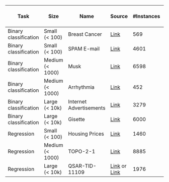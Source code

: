 | Task                  | Size            | Name                    | Source                                                                                                         | #Instances | #Features (excl. target) | Characteristics (Discrete/Continuous/Categorical/Mixed)  | #Numerical features   | #Discrete features   | #Continuous features   | #Categorical features   | #Nominal features   | #Ordinal features   | Target       |
|-----------------------|-----------------|-------------------------|----------------------------------------------------------------------------------------------------------------|------------|--------------------------|----------------------------------------------------------|-----------------------|----------------------|------------------------|-------------------------|---------------------|---------------------|--------------|
| Binary classification | Small (< 100)   | Breast Cancer           | [Link](https://www.kaggle.com/datasets/uciml/breast-cancer-wisconsin-data)                                     | 569        | 31                       | x                                                        | x                     | x                    | x                      | x                       | x                   | x                   | diagnosis    |
| Binary classification | Small (< 100)   | SPAM E-mail             | [Link](https://www.openml.org/search?type=data&status=active&id=44)                                            | 4601       | 57                       | x                                                        | x                     | x                    | x                      | x                       | x                   | x                   | class        |
| Binary classification | Medium (< 1000) | Musk                    | [Link](https://www.openml.org/search?type=data&status=active&id=1116)                                          | 6598       | 167                      | x                                                        | x                     | x                    | x                      | x                       | x                   | x                   | class        |
| Binary classification | Medium (< 1000) | Arrhythmia              | [Link](https://www.openml.org/search?type=data&status=active&id=1017)                                          | 452        | 279                      | x                                                        | x                     | x                    | x                      | x                       | x                   | x                   | binaryClass  |
| Binary classification | Large (< 10k)   | Internet Advertisements | [Link](https://archive.ics.uci.edu/ml/datasets/Internet+Advertisements)                                        | 3279       | 1558                     | x                                                        | x                     | x                    | x                      | x                       | x                   | x                   | class        |
| Binary classification | Large (< 10k)   | Gisette                 | [Link](https://archive.ics.uci.edu/ml/datasets/Gisette)                                                        | 6000       | 5000                     | x                                                        | x                     | x                    | x                      | x                       | x                   | x                   | Class        |
| Regression            | Small (< 100)   | Housing Prices          | [Link](https://www.kaggle.com/competitions/house-prices-advanced-regression-techniques/)                       | 1460       | 80                       | x                                                        | x                     | x                    | x                      | x                       | x                   | x                   | SalePrice    |
| Regression            | Medium (< 1000) | TOPO-2-1                | [Link](https://www.openml.org/search?type=data&status=active&id=422)                                           | 8885       | 266                      | x                                                        | x                     | x                    | x                      | x                       | x                   | x                   | oz267        |
| Regression            | Large (< 10k)   | QSAR-TID-11109          | [Link](https://www.openml.org/search?type=data&status=active&id=3915) or [Link](https://api.openml.org/d/3915) | 1976       | 1026                     | x                                                        | x                     | x                    | x                      | x                       | x                   | x                   | MEDIAN_PXC50 |
